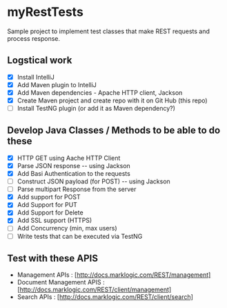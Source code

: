 # myRestTests
Sample project to implement test classes that make REST requests and process response.

## Logstical work
- [x] Install IntelliJ
- [x] Add Maven plugin to IntelliJ
- [x] Add Maven dependencies - Apache HTTP client, Jackson
- [x] Create Maven project and create repo with it on Git Hub (this repo)
- [ ] Install TestNG plugin (or add it as Maven dependency?)

## Develop Java Classes / Methods to be able to do these
- [x] HTTP GET using Aache HTTP Client
- [x] Parse JSON response -- using Jackson
- [x] Add Basi Authentication to the requests
- [ ] Construct JSON payload (for POST) -- using Jackson
- [ ] Parse multipart Response from the server
- [x] Add support for POST
- [x] Add Support for PUT
- [x] Add Support for Delete
- [x] Add SSL support (HTTPS)
- [ ] Add Concurrency (min, max users)
- [ ] Write tests that can be executed via TestNG
 
## Test with these APIS
* Management APIs : [http://docs.marklogic.com/REST/management]
* Document Management APIS : [http://docs.marklogic.com/REST/client/management]
* Search APIs : [http://docs.marklogic.com/REST/client/search]
